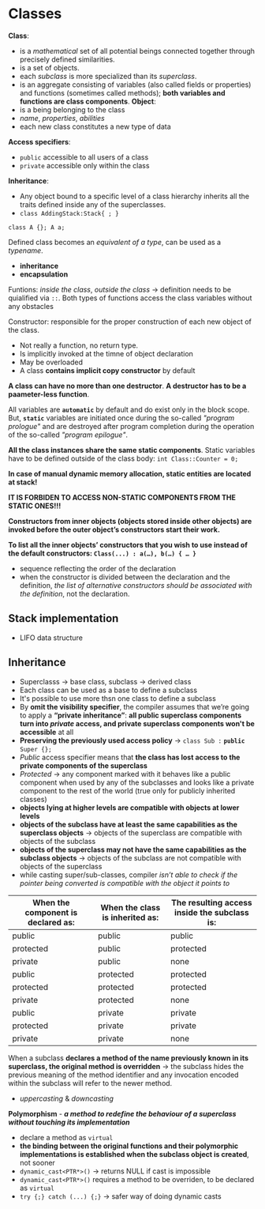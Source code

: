 # Classes

**Class**:
- is a *mathematical* set of all potential beings connected together through precisely defined similarities.
- is a set of objects.
- each *subclass* is more specialized than its *superclass*.
- is an aggregate consisting of variables (also called fields or properties) and functions (sometimes called methods); **both variables and functions are class components**.
**Object**:
- is a being belonging to the class
- *name*, *properties*, *abilities*
- each new class constitutes a new type of data

**Access specifiers**:
- `public` accessible to all users of a class
- `private` accessible only within the class

**Inheritance**:
- Any object bound to a specific level of a class hierarchy inherits all the traits defined inside any of the superclasses.
- `class AddingStack:Stack{ ; }`

`class A {}; A a;`

Defined class becomes an *equivalent of a type*, can be used as a *typename*.
- **inheritance**
- **encapsulation**

Funtions: *inside the class*, *outside the class* -> definition needs to be quialified via `::`.
Both types of functions access the class variables without any obstacles

Constructor: responsible for the proper construction of each new object of the class.
- Not really a function, no return type.
- Is implicitly invoked at the timne of object declaration
- May be overloaded
- A class **contains implicit copy constructor** by default

**A class can have no more than one destructor**.
**A destructor has to be a paameter-less function**.

All variables are **`automatic`** by default and do exist only in the block scope.
But, **`static`** variables are initiated once during the so-called *"program prologue"* and are destroyed after program completion during the operation of the so-called *"program epilogue"*.

**All the class instances share the same static components**.
Static variables have to be defined outside of the class body: `int Class::Counter = 0;`

**In case of manual dynamic memory allocation, static entities are located at stack!**

**IT IS FORBIDEN TO ACCESS NON-STATIC COMPONENTS FROM THE STATIC ONES!!!**

**Constructors from inner objects (objects stored inside other objects) are invoked before the outer object’s constructors start their work.**

**To list all the inner objects’ constructors that you wish to use instead of the default constructors: `Class(...) : a(…), b(…) { … }`**
- sequence reflecting the order of the declaration
- when the constructor is divided between the declaration and the definition, *the list of alternative constructors should be associated with the definition*, not the declaration.

## Stack implementation

- LIFO data structure

## Inheritance

- Superclasss -> base class, subclass -> derived class
- Each class can be used as a base to define a subclass
- It's possible to use more thsn one class to define a subclass
- By **omit the visibility specifier**, the compiler assumes that we’re going to apply a **“private inheritance”**: **all public superclass components turn into *private* access, and private superclass components won't be accessible** at all
- **Preserving the previously used access policy** -> `class Sub :` **`public`** `Super {};`
- *Public* access specifier means that **the class has lost access to the private components of the superclass**
- *Protected* -> any component marked with it behaves like a public component when used by any of the subclasses and looks like a private component to the rest of the world (true only for publicly inherited classes)
- **objects lying at higher levels are compatible with objects at lower levels**
- **objects of the subclass have at least the same capabilities as the superclass objects** -> objects of the superclass are compatible with objects of the subclass
- **objects of the superclass may not have the same capabilities as the subclass objects** -> objects of the subclass are not compatible with objects of the superclass
- while casting super/sub-classes, compiler *isn’t able to check if the pointer being converted is compatible with the object it points to*


| When the component is declared as: | When the class is inherited as: | The resulting access inside the subclass is: |
|------------------------------------|---------------------------------|----------------------------------------------|
| public                             | public                          | public                                       |
| protected                          | public                          | protected                                    |
| private                            | public                          | none                                         |
| public                             | protected                       | protected                                    |
| protected                          | protected                       | protected                                    |
| private                            | protected                       | none                                         |
| public                             | private                         | private                                      |
| protected                          | private                         | private                                      |
| private                            | private                         | none                                         |

When a subclass **declares a method of the name previously known in its superclass, the original method is overridden** -> the subclass hides the previous meaning of the method identifier and any invocation encoded within the subclass will refer to the newer method.
- *uppercasting* & *downcasting*

**Polymorphism** - ***a method to redefine the behaviour of a superclass without touching its implementation***
- declare a method as `virtual`
- **the binding between the original functions and their polymorphic implementations is established when the subclass object is created**, not sooner
- `dynamic_cast<PTR*>()` -> returns NULL if cast is impossible
- `dynamic_cast<PTR*>()` requires a method to be overriden, to be declared as `virtual`
- `try {;} catch (...) {;}` -> safer way of doing dynamic casts
